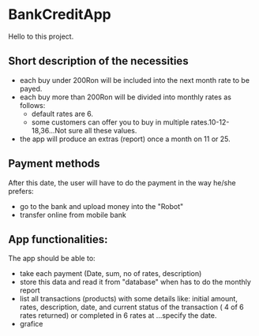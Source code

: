 # BankCreditApp
Hello to this project.

## Short description of the necessities
- each buy under 200Ron will be included into the next month rate to be payed.
- each buy more than 200Ron will be divided into monthly rates as follows:
    - default rates are 6.
    - some customers can offer you to buy in multiple rates.10-12-18,36...Not sure all these values.
- the app will produce an extras (report) once a month on 11 or 25.
## Payment methods
After this date, the user will have to do the payment in the way he/she prefers:
- go to the bank and upload money into the "Robot"
- transfer online from mobile bank

## App functionalities:
The app should be able to: 
- take each payment (Date, sum, no of rates, description)
- store this data and read it from "database" when has to do the monthly report
- list all transactions (products) with some details like: initial amount, rates, description, date, and current status of the transaction ( 4 of 6 rates returned) or completed in 6 rates at ...specify the date.
- grafice




